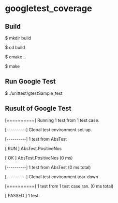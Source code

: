 # googletest_coverage

## Build
\$ mkdir build

\$ cd build

\$ cmake ..

\$ make

## Run Google Test
\$ ./unittest/gtestSample_test

## Rusult of Google Test
[==========] Running 1 test from 1 test case.

[----------] Global test environment set-up.

[----------] 1 test from AbsTest

[ RUN      ] AbsTest.PositiveNos

[       OK ] AbsTest.PositiveNos (0 ms)

[----------] 1 test from AbsTest (0 ms total)


[----------] Global test environment tear-down

[==========] 1 test from 1 test case ran. (0 ms total)

[  PASSED  ] 1 test.

